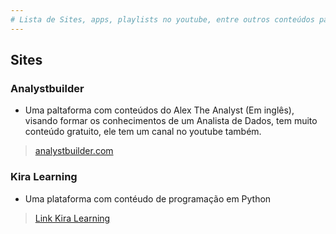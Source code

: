 ```yaml
---
# Lista de Sites, apps, playlists no youtube, entre outros conteúdos para estudo e desenvolvimento na área de dados.
---
```


## Sites

### Analystbuilder

- Uma paltaforma com conteúdos do Alex The Analyst (Em inglês), visando formar os conhecimentos de um Analista de Dados, tem muito conteúdo gratuito, ele tem um canal no youtube também.

> <a href="https://www.analystbuilder.com/" target="_blank">analystbuilder.com</a>

### Kira Learning

- Uma plataforma com contéudo de programação em Python

> <a href="https://app.kira-learning.com" target="_blank">Link Kira Learning</a>
